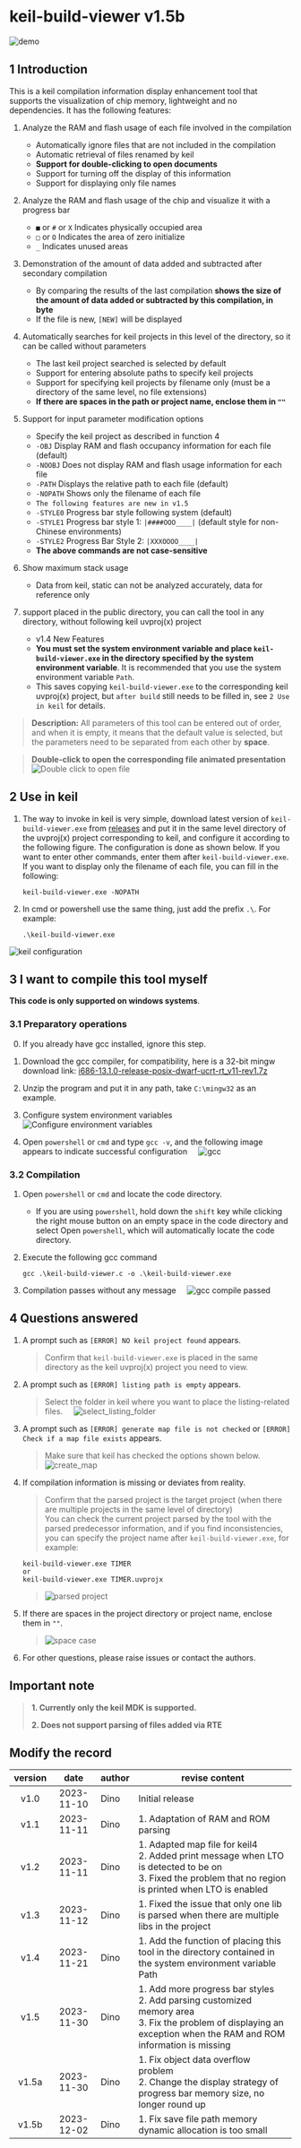 # keil-build-viewer v1.5b

![demo](images/main.png)

## 1 Introduction
This is a keil compilation information display enhancement tool that supports the visualization of chip memory, lightweight and no dependencies. It has the following features:
1. Analyze the RAM and flash usage of each file involved in the compilation
    - Automatically ignore files that are not included in the compilation
    - Automatic retrieval of files renamed by keil
    - **Support for double-clicking to open documents**
    - Support for turning off the display of this information
    - Support for displaying only file names

2. Analyze the RAM and flash usage of the chip and visualize it with a progress bar
    - `■` or `#` or `X` Indicates physically occupied area
    - `□` or `O` Indicates the area of zero initialize
    - `_` Indicates unused areas

3. Demonstration of the amount of data added and subtracted after secondary compilation
    - By comparing the results of the last compilation **shows the size of the amount of data added or subtracted by this compilation, in byte**
    - If the file is new, `[NEW]` will be displayed

4. Automatically searches for keil projects in this level of the directory, so it can be called without parameters
    - The last keil project searched is selected by default
    - Support for entering absolute paths to specify keil projects
    - Support for specifying keil projects by filename only (must be a directory of the same level, no file extensions)
    - **If there are spaces in the path or project name, enclose them in `""`**

5. Support for input parameter modification options
    - Specify the keil project as described in function 4
    - `-OBJ` Display RAM and flash occupancy information for each file (default)
    - `-NOOBJ` Does not display RAM and flash usage information for each file
    - `-PATH` Displays the relative path to each file (default)
    - `-NOPATH` Shows only the filename of each file
    - `The following features are new in v1.5`
    - `-STYLE0` Progress bar style following system (default)
    - `-STYLE1` Progress bar style 1: `|####OOO____|` (default style for non-Chinese environments)
    - `-STYLE2` Progress Bar Style 2: `|XXXOOOO____|`
    - **The above commands are not case-sensitive**

6. Show maximum stack usage
    - Data from keil, static can not be analyzed accurately, data for reference only

7. support placed in the public directory, you can call the tool in any directory, without following keil uvproj(x) project
    - v1.4 New Features
    - **You must set the system environment variable and place `keil-build-viewer.exe` in the directory specified by the system environment variable**. It is recommended that you use the system environment variable `Path`.
    - This saves copying `keil-build-viewer.exe` to the corresponding keil uvproj(x) project, but `after build` still needs to be filled in, see `2 Use in keil` for details.

> **Description:** All parameters of this tool can be entered out of order, and when it is empty, it means that the default value is selected, but the parameters need to be separated from each other by **space**.

> **Double-click to open the corresponding file animated presentation**
![Double click to open file](images/open_file.gif)

## 2 Use in keil
1. The way to invoke in keil is very simple, download latest version of `keil-build-viewer.exe` from [releases](https://github.com/DinoHaw/keil-build-viewer/releases) and put it in the same level directory of the uvproj(x) project corresponding to keil, and configure it according to the following figure. The configuration is done as shown below. If you want to enter other commands, enter them after `keil-build-viewer.exe`. If you want to display only the filename of each file, you can fill in the following: <br>
    ```
    keil-build-viewer.exe -NOPATH
    ```

2. In cmd or powershell use the same thing, just add the prefix `.\`. For example: <br>
    ```
    .\keil-build-viewer.exe
    ```
![keil configuration](images/user_command.png)

## 3 I want to compile this tool myself ##
**This code is only supported on windows systems**.
### 3.1 Preparatory operations
0. If you already have gcc installed, ignore this step.
1. Download the gcc compiler, for compatibility, here is a 32-bit mingw download link: [i686-13.1.0-release-posix-dwarf-ucrt-rt_v11-rev1.7z](https://github.com/niXman/mingw-builds-binaries/releases/download/13.1.0-rt_v11-rev1/i686-13.1.0-release-posix-dwarf-ucrt-rt_v11-rev1.7z)
2. Unzip the program and put it in any path, take `C:\mingw32` as an example.
3. Configure system environment variables
    ![Configure environment variables](images/path_config.png)

4. Open `powershell` or `cmd` and type `gcc -v`, and the following image appears to indicate successful configuration
    ![gcc](images/gcc.png)

### 3.2 Compilation
1. Open `powershell` or `cmd` and locate the code directory.
    - If you are using `powershell`, hold down the `shift` key while clicking the right mouse button on an empty space in the code directory and select Open `powershell`, which will automatically locate the code directory.

2. Execute the following gcc command
    ```
    gcc .\keil-build-viewer.c -o .\keil-build-viewer.exe
    ```
3. Compilation passes without any message
    ![gcc compile passed](images/gcc_compile.png)

## 4 Questions answered
1. A prompt such as `[ERROR] NO keil project found` appears.
    > Confirm that `keil-build-viewer.exe` is placed in the same directory as the keil uvproj(x) project you need to view.

2. A prompt such as `[ERROR] listing path is empty` appears.
    > Select the folder in keil where you want to place the listing-related files.
    ![select_listing_folder](images/select_listing_folder.png)

3. A prompt such as `[ERROR] generate map file is not checked` or `[ERROR] Check if a map file exists` appears.
    > Make sure that keil has checked the options shown below.
    ![create_map](images/create_map.png)

4. If compilation information is missing or deviates from reality.
    > Confirm that the parsed project is the target project (when there are multiple projects in the same level of directory) <br>
    > You can check the current project parsed by the tool with the parsed predecessor information, and if you find inconsistencies, you can specify the project name after `keil-build-viewer.exe`, for example:
    ```
    keil-build-viewer.exe TIMER
    or
    keil-build-viewer.exe TIMER.uvprojx
    ```
    > ![parsed project](images/keil_project_name.png)

5. If there are spaces in the project directory or project name, enclose them in `""`.
    > ![space case](images/space_example.png)

6. For other questions, please raise issues or contact the authors.

## Important note
> **1. Currently only the keil MDK is supported.**
>
> **2. Does not support parsing of files added via RTE**

## Modify the record
| version | date | author | revise content |
|:-----:|:----------:|--------------|---------------------------------------------------|
| v1.0 | 2023-11-10 | Dino | Initial release |
| v1.1 | 2023-11-11 | Dino | 1. Adaptation of RAM and ROM parsing |
| v1.2 | 2023-11-11 | Dino | 1. Adapted map file for keil4<br>2. Added print message when LTO is detected to be on<br>3. Fixed the problem that no region is printed when LTO is enabled |
| v1.3 | 2023-11-12 | Dino | 1. Fixed the issue that only one lib is parsed when there are multiple libs in the project |
| v1.4 | 2023-11-21 | Dino | 1. Add the function of placing this tool in the directory contained in the system environment variable Path |
| v1.5 | 2023-11-30 | Dino | 1. Add more progress bar styles<br>2. Add parsing customized memory area<br>3. Fix the problem of displaying an exception when the RAM and ROM information is missing |
| v1.5a | 2023-11-30 | Dino | 1. Fix object data overflow problem<br>2. Change the display strategy of progress bar memory size, no longer round up |
| v1.5b | 2023-12-02 | Dino | 1. Fix save file path memory dynamic allocation is too small |


